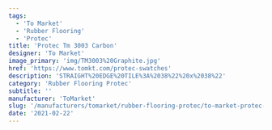 ```yaml
---
tags:
  - 'To Market'
  - 'Rubber Flooring'
  - 'Protec'
title: 'Protec Tm 3003 Carbon'
designer: 'To Market'
image_primary: 'img/TM3003%20Graphite.jpg'
href: 'https://www.tomkt.com/protec-swatches'
description: 'STRAIGHT%20EDGE%20TILE%3A%2038%22%20x%2038%22'
category: 'Rubber Flooring Protec'
subtitle: ''
manufacturer: 'ToMarket'
slug: '/manufacturers/tomarket/rubber-flooring-protec/to-market-protec-tm-3003-carbon'
date: '2021-02-22'
---
```

